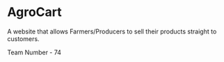 # AgroCart
A website that allows Farmers/Producers to sell their products straight to customers.

Team Number - 74

